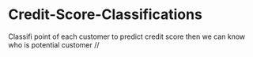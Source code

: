 # Credit-Score-Classifications
Classifi point of each customer to predict credit score then we can know who is potential customer //

